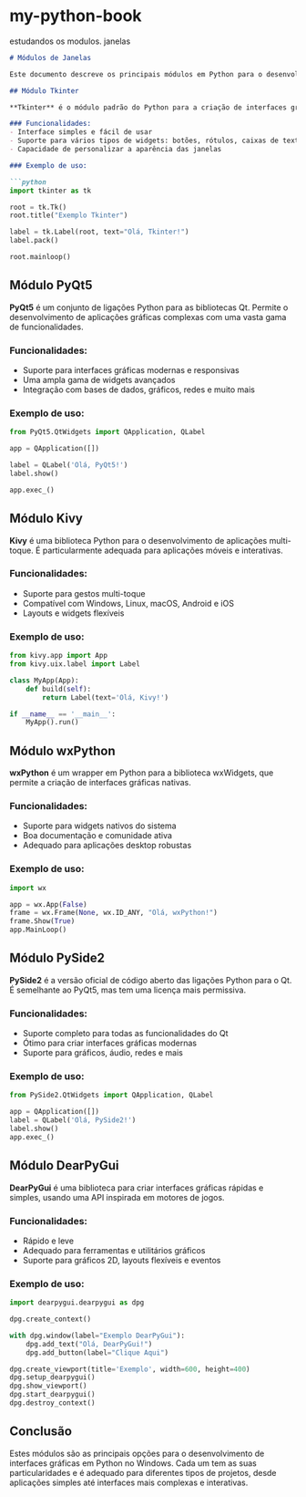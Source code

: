 # my-python-book
 estudandos os modulos. janelas
 
```markdown
# Módulos de Janelas

Este documento descreve os principais módulos em Python para o desenvolvimento de janelas e interfaces gráficas no Windows. Cada módulo oferece diferentes funcionalidades e é adequado para diferentes tipos de aplicações.

## Módulo Tkinter

**Tkinter** é o módulo padrão do Python para a criação de interfaces gráficas. É fácil de aprender e oferece uma ampla variedade de widgets.

### Funcionalidades:
- Interface simples e fácil de usar
- Suporte para vários tipos de widgets: botões, rótulos, caixas de texto, etc.
- Capacidade de personalizar a aparência das janelas

### Exemplo de uso:

```python
import tkinter as tk

root = tk.Tk()
root.title("Exemplo Tkinter")

label = tk.Label(root, text="Olá, Tkinter!")
label.pack()

root.mainloop()
```

## Módulo PyQt5

**PyQt5** é um conjunto de ligações Python para as bibliotecas Qt. Permite o desenvolvimento de aplicações gráficas complexas com uma vasta gama de funcionalidades.

### Funcionalidades:
- Suporte para interfaces gráficas modernas e responsivas
- Uma ampla gama de widgets avançados
- Integração com bases de dados, gráficos, redes e muito mais

### Exemplo de uso:

```python
from PyQt5.QtWidgets import QApplication, QLabel

app = QApplication([])

label = QLabel('Olá, PyQt5!')
label.show()

app.exec_()
```

## Módulo Kivy

**Kivy** é uma biblioteca Python para o desenvolvimento de aplicações multi-toque. É particularmente adequada para aplicações móveis e interativas.

### Funcionalidades:
- Suporte para gestos multi-toque
- Compatível com Windows, Linux, macOS, Android e iOS
- Layouts e widgets flexíveis

### Exemplo de uso:

```python
from kivy.app import App
from kivy.uix.label import Label

class MyApp(App):
    def build(self):
        return Label(text='Olá, Kivy!')

if __name__ == '__main__':
    MyApp().run()
```

## Módulo wxPython

**wxPython** é um wrapper em Python para a biblioteca wxWidgets, que permite a criação de interfaces gráficas nativas.

### Funcionalidades:
- Suporte para widgets nativos do sistema
- Boa documentação e comunidade ativa
- Adequado para aplicações desktop robustas

### Exemplo de uso:

```python
import wx

app = wx.App(False)
frame = wx.Frame(None, wx.ID_ANY, "Olá, wxPython!")
frame.Show(True)
app.MainLoop()
```

## Módulo PySide2

**PySide2** é a versão oficial de código aberto das ligações Python para o Qt. É semelhante ao PyQt5, mas tem uma licença mais permissiva.

### Funcionalidades:
- Suporte completo para todas as funcionalidades do Qt
- Ótimo para criar interfaces gráficas modernas
- Suporte para gráficos, áudio, redes e mais

### Exemplo de uso:

```python
from PySide2.QtWidgets import QApplication, QLabel

app = QApplication([])
label = QLabel('Olá, PySide2!')
label.show()
app.exec_()
```

## Módulo DearPyGui

**DearPyGui** é uma biblioteca para criar interfaces gráficas rápidas e simples, usando uma API inspirada em motores de jogos.

### Funcionalidades:
- Rápido e leve
- Adequado para ferramentas e utilitários gráficos
- Suporte para gráficos 2D, layouts flexíveis e eventos

### Exemplo de uso:

```python
import dearpygui.dearpygui as dpg

dpg.create_context()

with dpg.window(label="Exemplo DearPyGui"):
    dpg.add_text("Olá, DearPyGui!")
    dpg.add_button(label="Clique Aqui")

dpg.create_viewport(title='Exemplo', width=600, height=400)
dpg.setup_dearpygui()
dpg.show_viewport()
dpg.start_dearpygui()
dpg.destroy_context()
```

## Conclusão

Estes módulos são as principais opções para o desenvolvimento de interfaces gráficas em Python no Windows. 
Cada um tem as suas particularidades e é adequado para diferentes tipos de projetos, 
desde aplicações simples até interfaces mais complexas e interativas.

